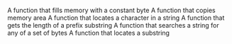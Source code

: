 A function that fills memory with a constant byte
A function that copies memory area
A function that locates a character in a string
A function that gets the length of a prefix substring
A function that searches a string for any of a set of bytes
A function that locates a substring
